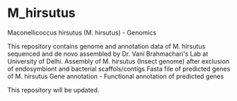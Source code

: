 # M_hirsutus
Maconellicoccus hirsutus (M. hirsutus) - Genomics

This repository contains genome and annotation data of M. hirsutus sequenced and de novo assembled by Dr. Vani Brahmachari's Lab at University of Delhi.
Assembly of M. hirsutus (Insect genome) after exclusion of endosymbiont and bacterial scaffols/contigs
Fasta file of predicted genes of M. hirsutus
Gene annotation - Functional annotation of predicted genes

This repository will be updated.
